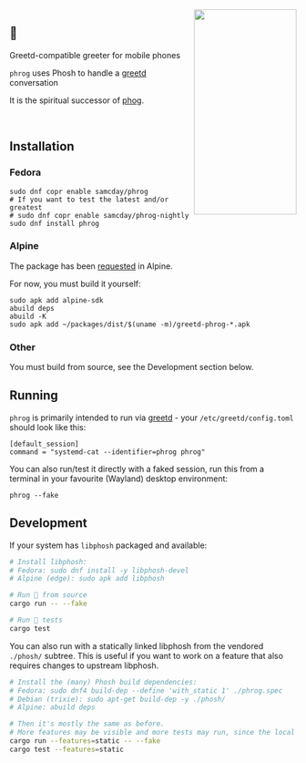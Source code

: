<img align="right" width="180" height="360" src="https://github.com/samcday/phrog/releases/download/0.8.2/demo.gif">

## 🐸

Greetd-compatible greeter for mobile phones

`phrog` uses Phosh to handle a [greetd][] conversation

It is the spiritual successor of [phog][].

<br clear="left"/>

## Installation

### Fedora

```
sudo dnf copr enable samcday/phrog
# If you want to test the latest and/or greatest
# sudo dnf copr enable samcday/phrog-nightly
sudo dnf install phrog
```

### Alpine

The package has been [requested](https://gitlab.alpinelinux.org/alpine/aports/-/issues/16430) in Alpine.

For now, you must build it yourself:

```
sudo apk add alpine-sdk
abuild deps
abuild -K
sudo apk add ~/packages/dist/$(uname -m)/greetd-phrog-*.apk
```

### Other

You must build from source, see the Development section below.

## Running

`phrog` is primarily intended to run via [greetd][] - your `/etc/greetd/config.toml` should
look like this:

```
[default_session]
command = "systemd-cat --identifier=phrog phrog"
```

You can also run/test it directly with a faked session, run this from a terminal in your favourite (Wayland) desktop environment:

```
phrog --fake
```

## Development

If your system has `libphosh` packaged and available:

```sh
# Install libphosh:
# Fedora: sudo dnf install -y libphosh-devel
# Alpine (edge): sudo apk add libphosh

# Run 🐸 from source
cargo run -- --fake

# Run 🐸 tests
cargo test
```

You can also run with a statically linked libphosh from the vendored `./phosh/` subtree. This is useful if you want to work on a feature that also requires changes to upstream libphosh.

```sh
# Install the (many) Phosh build dependencies:
# Fedora: sudo dnf4 build-dep --define 'with_static 1' ./phrog.spec
# Debian (trixie): sudo apt-get build-dep -y ./phosh/
# Alpine: abuild deps

# Then it's mostly the same as before.
# More features may be visible and more tests may run, since the local tree pulls ahead of upstream.
cargo run --features=static -- --fake
cargo test --features=static
```

[phog]: https://gitlab.com/mobian1/phog
[greetd]: https://sr.ht/~kennylevinsen/greetd/
[phosh-deps]: https://gitlab.gnome.org/World/Phosh/phosh#dependencies
